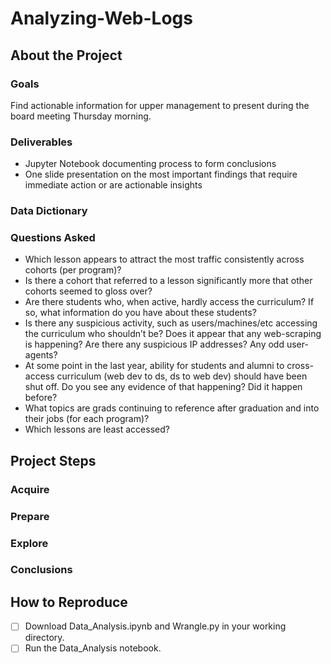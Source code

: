 # Analyzing-Web-Logs
## About the Project
### Goals
Find actionable information for upper management to present during the board meeting Thursday morning. 

### Deliverables
- Jupyter Notebook documenting process to form conclusions
- One slide presentation on the most important findings that require immediate action or are actionable insights

### Data Dictionary

### Questions Asked
- Which lesson appears to attract the most traffic consistently across cohorts (per program)?
- Is there a cohort that referred to a lesson significantly more that other cohorts seemed to gloss over? 
- Are there students who, when active, hardly access the curriculum? If so, what information do you have about these students? 
- Is there any suspicious activity, such as users/machines/etc accessing the curriculum who shouldn’t be? Does it appear that any web-scraping is happening? Are there any suspicious IP addresses? Any odd user-agents? 
- At some point in the last year, ability for students and alumni to cross-access curriculum (web dev to ds, ds to web dev) should have been shut off. Do you see any evidence of that happening? Did it happen before? 
- What topics are grads continuing to reference after graduation and into their jobs (for each program)? 
- Which lessons are least accessed?  

## Project Steps
### Acquire
### Prepare
### Explore
### Conclusions

## How to Reproduce
- [ ] Download Data_Analysis.ipynb and Wrangle.py in your working directory.
- [ ] Run the Data_Analysis notebook.
